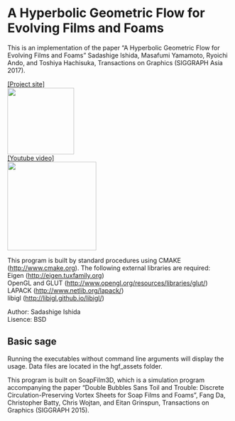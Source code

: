 # A Hyperbolic Geometric Flow for Evolving Films and Foams

This is an implementation of the paper “A Hyperbolic Geometric Flow for Evolving Films and Foams” Sadashige Ishida, Masafumi Yamamoto, Ryoichi Ando, and Toshiya Hachisuka, Transactions on Graphics (SIGGRAPH Asia 2017).

[[Project site]][P]  
<a href="https://sadashigeishida.bitbucket.io/hgf/">  <img src="https://sadashigeishida.bitbucket.io/hgf/teaser_representative_image_small.jpg" height="150px"> </a>  
[[Youtube video]][Y]  
<a href="https://www.youtube.com/watch?v=sqywQK7i4L4"><img src="http://i.ytimg.com/vi/sqywQK7i4L4/1.jpg" width="200px"></a>

[Y]:https://www.youtube.com/watch?v=pvgPOb8_gvw
[P]:https://sadashigeishida.bitbucket.io/curvature_flows/curvature_flows.html
This program is built by standard procedures using CMAKE (http://www.cmake.org).
The following external libraries are required:   
Eigen (http://eigen.tuxfamily.org)  
OpenGL and GLUT (http://www.opengl.org/resources/libraries/glut/)  
LAPACK (http://www.netlib.org/lapack/)  
libigl (http://libigl.github.io/libigl/)  

Author: Sadashige Ishida  
Lisence: BSD

## Basic sage
Running the executables without command line arguments will display the usage. Data files are located in the hgf_assets folder.


This program is built on SoapFilm3D, which is a simulation program accompanying the paper “Double Bubbles Sans Toil and Trouble: Discrete Circulation-Preserving Vortex Sheets for Soap Films and Foams”, Fang Da, Christopher Batty, Chris Wojtan, and Eitan Grinspun, Transactions on Graphics (SIGGRAPH 2015).



